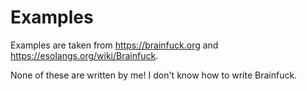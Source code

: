# Examples
Examples are taken from https://brainfuck.org and https://esolangs.org/wiki/Brainfuck.  

None of these are written by me! I don't know how to write Brainfuck.